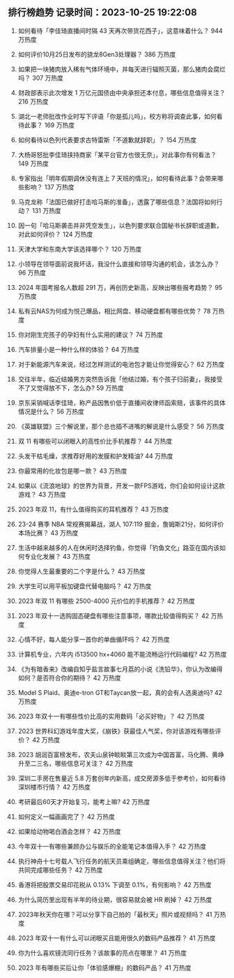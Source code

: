 
## 排行榜趋势 记录时间：2023-10-25 19:22:08
  
  1. 如何看待「李佳琦直播间时隔 43 天再次带货花西子」，这意味着什么？ 944 万热度
    
  2. 如何评价10月25日发布的骁龙8Gen3处理器？ 386 万热度
    
  3. 如果把一块猪肉放入稀有气体环境中，并每天进行辐照灭菌，那么猪肉会腐烂吗？ 307 万热度
    
  4. 财政部表示此次增发 1 万亿元国债由中央承担还本付息，哪些信息值得关注？ 216 万热度
    
  5. 湖北一老师批改作业时写下评语「你是孤儿吗」，校方称将调查此事，如何看待此事？ 169 万热度
    
  6. 如何看待以色列代表要求古特雷斯「不道歉就辞职」？ 154 万热度
    
  7. 大杨哥怒批李佳琦挟持商家「某平台官方也很无奈」，对此事你有何看法？ 149 万热度
    
  8. 专家指出「明年假期调休没有连上 7 天班的情况」，如何看待此事？会带来哪些影响？ 137 万热度
    
  9. 马克龙称「法国已做好打击哈马斯的准备」，透露了哪些信息？法国将如何行动？ 131 万热度
    
  10. 因一句「哈马斯袭击并非凭空发生」，以色列要求联合国秘书长辞职或道歉，对此如何评价？ 124 万热度
    
  11. 天津大学和东南大学该选择哪个？ 120 万热度
    
  12. 小领导在领导面前说我坏话，我没什么直接和领导沟通的机会，该怎么办？ 96 万热度
    
  13. 2024 年国考报名人数超 291 万，再创历史新高，反映出哪些报考趋势？ 95 万热度
    
  14. 私有云NAS为何成为悦己爆品，相比网盘、移动硬盘都有哪些优势？ 78 万热度
    
  15. 你对刚生完孩子的孕妇有什么实用的建议？ 74 万热度
    
  16. 汽车排量小是一种什么样的体验？ 64 万热度
    
  17. 对于新能源汽车来说，经过怎样测试的电池包才能让你觉得安心？ 62 万热度
    
  18. 交往半年，临近结婚男方突然告诉我「他结过婚，有个孩子归前妻」，我接受不了又觉得放不下，怎么办? 59 万热度
    
  19. 京东采销喊话李佳琦，称产品因售价低于直播间收律师函索赔，该事件的具体情况是什么？ 56 万热度
    
  20. 《英雄联盟》三个解说里，那个总也插不进嘴的解说是什么感受？ 56 万热度
    
  21. 双 11 有哪些可以闭眼入的高性价比手机推荐？ 44 万热度
    
  22. 头发干枯毛燥，求推荐好用的发膜和护发精油? 44 万热度
    
  23. 你最常用的化妆包是哪一款？ 43 万热度
    
  24. 如果以《流浪地球》的世界为背景，开发一款FPS游戏，你们会如何设计这款游戏？ 43 万热度
    
  25. 2023 年双 11，有什么值得购买的耳机推荐？ 43 万热度
    
  26. 23-24 赛季 NBA 常规赛揭幕战，湖人 107:119 掘金，詹姆斯21分，如何评价本场比赛？ 43 万热度
    
  27. 生活中越来越多的人在休闲时选择钓鱼，你觉得「钓鱼文化」路亚在国内该如何专业化发展？ 43 万热度
    
  28. 你觉得人生最重要的二个字是什么？ 43 万热度
    
  29. 大学生可以用平板加键盘代替电脑吗？ 42 万热度
    
  30. 2023 年双 11 有哪些 2500-4000 元价位的手机推荐？ 42 万热度
    
  31. 2023 年双十一选购固态硬盘有哪些注意事项，哪款比较值得购买？ 42 万热度
    
  32. 心情不好，每人能分享一首你的单曲循环吗？ 42 万热度
    
  33. 计算机专业，六年内 i513500 hx+4060 能不能流畅运行代码编程? 42 万热度
    
  34. 《为有暗香来》改编自知乎盐言故事七月荔的小说《洗铅华》，你认为改编得如何？是否符合你的期待？ 42 万热度
    
  35. Model S Plaid、奥迪e-tron GT和Taycan放一起，真的会有人选奥迪吗? 42 万热度
    
  36. 2023 年双十一有哪些性价比高的实用数码「必买好物」？ 42 万热度
    
  37. 2023 世界科幻游戏年度大奖，《崩铁》获最佳人气奖，你对该游戏有哪些评价？ 42 万热度
    
  38. 2023 胡润百富榜发布，农夫山泉钟睒睒第三次成为中国首富，马化腾、黄峥升至二三名，哪些信息可关注？ 42 万热度
    
  39. 深圳二手房在售量近 5.8 万套创年内新高，成交房源多低于参考价，如何看待深圳楼市行情？ 42 万热度
    
  40. 考研最后60天才开始复习，能考上嘛? 42 万热度
    
  41. 如何定义一幅画画完了？ 42 万热度
    
  42. 如果给动物喝白酒会怎样？ 42 万热度
    
  43. 今年双十一有哪些兼顾办公与娱乐的全能笔记本值得入手？ 42 万热度
    
  44. 执行神舟十七号载人飞行任务的航天员乘组确定，哪些信息值得关注？他们将共同完成哪些任务？ 42 万热度
    
  45. 香港将把股票交易印花税从 0.13% 下调至 0.1%，有何影响？ 42 万热度
    
  46. 为什么简历里出现有半年的待业期，很容易就会被 HR 刷掉？ 42 万热度
    
  47. 2023年秋天你在哪？可以分享下自己拍的「最秋天」照片或视频吗？ 41 万热度
    
  48. 2023 年双十一有什么可以闭眼买且能用很久的数码产品推荐？ 41 万热度
    
  49. 你为什么喜欢镜流同行任务？该故事的亮点在哪里？ 41 万热度
    
  50. 2023 年有哪些买后让你「体验感爆棚」的数码产品？ 41 万热度
    